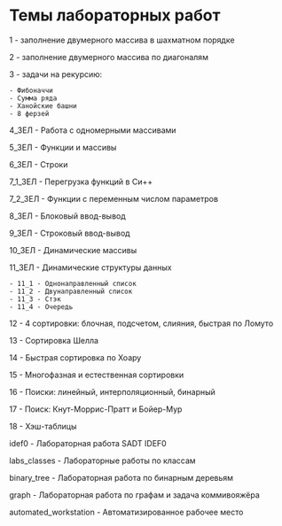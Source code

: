 # Темы лабораторных работ

1 - заполнение двумерного массива в шахматном порядке

2 - заполнение двумерного массива по диагоналям

3 - задачи на рекурсию:

    - Фибоначчи
    - Сумма ряда
    - Ханойские башни
    - 8 ферзей 

4_ЗЕЛ - Работа с одномерными массивами

5_ЗЕЛ - Функции и массивы

6_ЗЕЛ - Строки

7_1_ЗЕЛ - Перегрузка функций в Си++

7_2_ЗЕЛ - Функции с переменным числом параметров

8_ЗЕЛ - Блоковый ввод-вывод

9_ЗЕЛ - Строковый ввод-вывод

10_ЗЕЛ - Динамические массивы

11_ЗЕЛ - Динамические структуры данных
    
    - 11_1 - Однонаправленный список
    - 11_2 - Двунаправленный список
    - 11_3 - Стэк
    - 11_4 - Очередь

12 - 4 сортировки: блочная, подсчетом, слияния, быстрая по Ломуто

13 - Сортировка Шелла

14 - Быстрая сортировка по Хоару

15 - Многофазная и естественная сортировки

16 - Поиски: линейный, интерполяционный, бинарный

17 - Поиск: Кнут-Моррис-Пратт и Бойер-Мур

18 - Хэш-таблицы

idef0 - Лабораторная работа SADT IDEF0

labs_classes - Лабораторные работы по классам

binary_tree - Лабораторная работа по бинарным деревьям

graph - Лабораторная работа по графам и задача коммивояжёра

automated_workstation - Автоматизированное рабочее место
